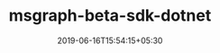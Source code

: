 ---
title: "msgraph-beta-sdk-dotnet"
date: 2019-06-16T15:54:15+05:30
type: "organisations"
org_name: "Microsoft Graph"
repo_desc: "The Microsoft Graph Client Beta Library for .NET supports the Microsoft Graph /beta endpoint. (preview)"
repo_link: https://github.com/microsoftgraph/msgraph-beta-sdk-dotnet


---